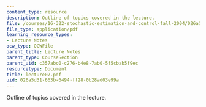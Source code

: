 ```yaml
---
content_type: resource
description: Outline of topics covered in the lecture.
file: /courses/16-322-stochastic-estimation-and-control-fall-2004/026a5d31663b6494ff280b28ad03e99a_lecture07.pdf
file_type: application/pdf
learning_resource_types:
- Lecture Notes
ocw_type: OCWFile
parent_title: Lecture Notes
parent_type: CourseSection
parent_uid: c357abc0-c276-b4e8-7ab0-5f5cbab5f9ec
resourcetype: Document
title: lecture07.pdf
uid: 026a5d31-663b-6494-ff28-0b28ad03e99a
---
```

Outline of topics covered in the lecture.